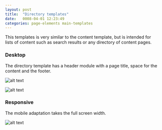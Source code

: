 ```yaml
---
layout: post
title:  "Directory templates"
date:   0008-04-01 12:23:49
categories: page-elements main-templates
---
```


This templates is very similar to the content template, but is intended for lists of content such as
search results or any directory of content pages.

### Desktop

The directory template has a header module with a page title, space for the content and the footer.

![alt text][desktop]

![alt text][desktop-2]

### Responsive

The mobile adaptation takes the full screen width.

![alt text][responsive]


[desktop]: /gfw-style-guides/images/posts/responsive-adaptations/grid-site.png "Home Page"
[desktop-2]: /gfw-style-guides/images/posts/responsive-adaptations/grid-site.png "Secondary Page"
[responsive]: /gfw-style-guides/images/posts/responsive-adaptations/grid-site.png "Other Page"
